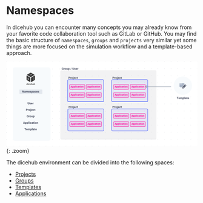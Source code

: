 # Namespaces

In dicehub you can encounter many concepts you may already know from your favorite code collaboration tool such as GitLab or GitHub. 
You may find the basic structure of `namespaces`, `groups` and  `projects` very similar yet some things are more focused on the simulation workflow and a template-based approach.

![dicehub concept](../../assets/images/concept.png "concept"){: .zoom}

The dicehub environment can be divided into the following spaces:

- [Projects](./projects.md)
- [Groups](./groups.md)
- [Templates](./templates.md)
- [Applications](./applications.md)
